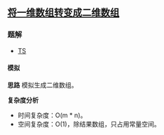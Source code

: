 ## [将一维数组转变成二维数组](https://leetcode-cn.com/problems/convert-1d-array-into-2d-array/)
### 题解
+ [TS](../../ts/2048/2022.ts)

#### 模拟
**思路**
模拟生成二维数组。

**复杂度分析**
+ 时间复杂度：O(m * n)。
+ 空间复杂度：O(1)，除结果数组，只占用常量空间。